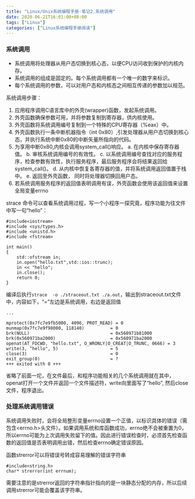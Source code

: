```yaml
---
title: "Linux/Unix系统编程手册-笔记2.系统调用"
date: 2020-06-21T16:01:00+08:00
tags: ["Linux"]
categories: ["Linux系统编程手册阅读"]
---
```


### 系统调用

- 系统调用将处理器从用户态切换到核心态，以便CPU访问收到保护的内核内存。
- 系统调用的组成是固定的。每个系统调用都有一个唯一的数字来标识。
- 每个系统调用的参数，可以对用户态和内核态之间相互传递的参数加以规范。

系统调用步骤：
1. 应用程序调用C语言库中的外壳(wrapper)函数，发起系统调用。
2. 外壳函数确保参数可用，并将参数复制到寄存器，供内核使用。
3. 外壳函数将系统调用编号复制到一个特殊的CPU寄存器（%eax）中。
4. 外壳函数执行一条中断机器指令（int 0x80）,引发处理器从用户态切换到核心态，并执行系统中断0x80的中断矢量所指向的代码。
5. 为享用中断0x80,内核会调用system_call()响应。
    a. 在内核中保存寄存器值。
    b. 审核系统调用编号的有效性。
    c. 以系统调用编号查找对应的服务程序，检查参数有效性，执行服务程序，最后服务程序会将结果返回给system_call()。
    d. 从内核中恢复各寄存器的值，并将系统调用返回值置于栈中。
    e. 返回至外壳函数， 同时将处理器切换回用户态。
6. 若系统调用服务程序的返回值表明调用有误，外壳函数会使用该返回值来设置全局变量errno

strace 命令可以查看系统调用过程，写一个小程序一探究竟，程序功能为往文件中写一句“hello”：

```
#include<iostream>
#include <sys/types.h>
#include <unistd.h>
#include <fstream>

int main()
{
    std::ofstream in;
    in.open("hello.txt",std::ios::trunc);
    in << "hello";
    in.close();
    return 0;
}
```

编译后执行`strace  -o ./straceout.txt ./a.out`，输出到straceout.txt文件中，内容如下，“=”左边是系统调用，右边是返回值

```
...

mprotect(0x7fc7e9fb5000, 4096, PROT_READ) = 0
munmap(0x7fc7e9f98000, 118140)          = 0
brk(NULL)                               = 0x560971b81000
brk(0x560971ba2000)                     = 0x560971ba2000
openat(AT_FDCWD, "hello.txt", O_WRONLY|O_CREAT|O_TRUNC, 0666) = 3
write(3, "hello", 5)                    = 5
close(3)                                = 0
exit_group(0)                           = ?
+++ exited with 0 +++
```
省略了前面一坨，在文件最后，和程序功能相关的几个系统调用就在其中，openat打开一个文件并返回一个文件描述符，write向里面写了“hello”,
然后close文件，程序退出。


### 处理系统调用错误

系统调用失败时，会将全局整形变量errno设置一个正值，以标识具体的错误（需包含<errno.h>头文件）。如果调用系统和库函数成功，errno绝不会被重置为0，所以errno可能为上次调用失败留下的值。因此进行错误检查时，必须首先检查函数的返回值是否表明调用出错，然后检查errno确定错误原因。

函数strerror可以将错误号转成容易理解的错误字符串

```
#include<string.h>
char* strerror(int errnum);
```

需要注意的是strerror返回的字符串指针指向的是一块静态分配的内存，所以后续调用strerror可能会覆盖该字符串。


